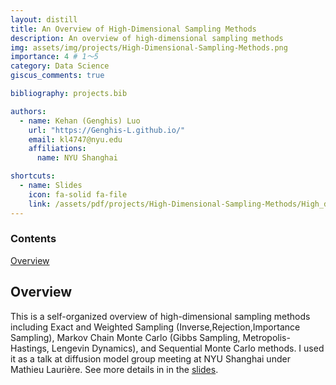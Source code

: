 ```yaml
---
layout: distill
title: An Overview of High-Dimensional Sampling Methods
description: An overview of high-dimensional sampling methods
img: assets/img/projects/High-Dimensional-Sampling-Methods.png
importance: 4 # 1～5
category: Data Science
giscus_comments: true

bibliography: projects.bib

authors:
  - name: Kehan (Genghis) Luo
    url: "https://Genghis-L.github.io/"
    email: kl4747@nyu.edu
    affiliations:
      name: NYU Shanghai

shortcuts:
  - name: Slides
    icon: fa-solid fa-file
    link: /assets/pdf/projects/High-Dimensional-Sampling-Methods/High_dimensional_Sampling.pdf
---
```


<d-contents>
  <nav class="l-text figcaption">
  <h3>Contents</h3>
    <div><a href="#overview">Overview</a></div>
  </nav>
</d-contents>

## Overview

This is a self-organized overview of high-dimensional sampling methods including Exact and Weighted Sampling (Inverse,Rejection,Importance Sampling), Markov Chain Monte Carlo (Gibbs Sampling, Metropolis-Hastings, Lengevin Dynamics), and Sequential Monte Carlo methods. I used it as a talk at diffusion model group meeting at NYU Shanghai under Mathieu Laurière. See more details in in the [slides](http://genghis-l.github.io/assets/pdf/projects/High-Dimensional-Sampling-Methods/High_dimensional_Sampling.pdf).

